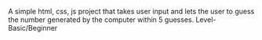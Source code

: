 A simple html, css, js project that takes user input and lets the user to guess the number generated by the computer within 5 guesses.
Level- Basic/Beginner
